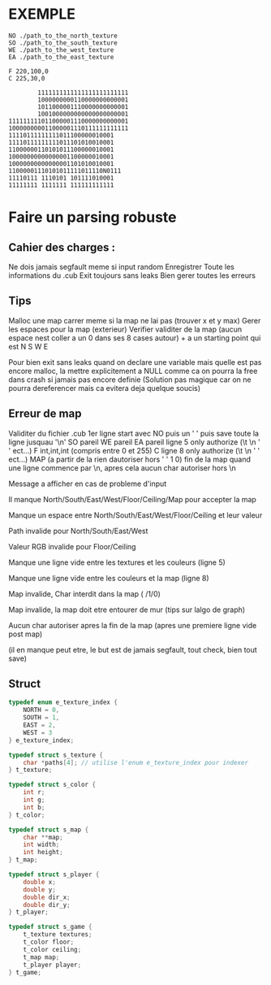 # EXEMPLE

```
NO ./path_to_the_north_texture
SO ./path_to_the_south_texture
WE ./path_to_the_west_texture
EA ./path_to_the_east_texture

F 220,100,0
C 225,30,0

        1111111111111111111111111
        1000000000110000000000001
        1011000001110000000000001
        1001000000000000000000001
111111111011000001110000000000001
100000000011000001110111111111111
11110111111111011100000010001
11110111111111011101010010001
11000000110101011100000010001
10000000000000001100000010001
10000000000000001101010010001
11000001110101011111011110N0111
11110111 1110101 101111010001
11111111 1111111 111111111111
```

# Faire un parsing robuste

## Cahier des charges :

Ne dois jamais segfault meme si input random
Enregistrer Toute les informations du .cub
Exit toujours sans leaks
Bien gerer toutes les erreurs

## Tips

Malloc une map carrer meme si la map ne lai pas (trouver x et y max)
Gerer les espaces pour la map (exterieur)
Verifier validiter de la map (aucun espace nest coller a un 0 dans ses 8 cases autour) + a un starting point qui est N S W E

Pour bien exit sans leaks quand on declare une variable mais quelle est pas encore malloc, la mettre explicitement a NULL comme ca on pourra la free dans crash si jamais pas encore definie
(Solution pas magique car on ne pourra dereferencer mais ca evitera deja quelque soucis)

## Erreur de map

Validiter du fichier .cub
1er ligne start avec NO puis un ' ' puis save toute la ligne jusquau '\n'
SO pareil
WE pareil
EA pareil
ligne 5 only authorize (\t \n ' ' ect...)
F int,int,int (compris entre 0 et 255)
C
ligne 8 only authorize (\t \n ' ' ect...)
MAP (a partir de la rien dautoriser hors ' ' 1 0)
fin de la map quand une ligne commence par \n, apres cela aucun char autoriser hors \n

Message a afficher en cas de probleme d'input

Il manque North/South/East/West/Floor/Ceiling/Map pour accepter la map

Manque un espace entre North/South/East/West/Floor/Ceiling et leur valeur

Path invalide pour North/South/East/West

Valeur RGB invalide pour Floor/Ceiling

Manque une ligne vide entre les textures et les couleurs (ligne 5)

Manque une ligne vide entre les couleurs et la map (ligne 8)

Map invalide, Char interdit dans la map ( /1/0)

Map invalide, la map doit etre entourer de mur (tips sur lalgo de graph)

Aucun char autoriser apres la fin de la map (apres une premiere ligne vide post map)

(il en manque peut etre, le but est de jamais segfault, tout check, bien tout save)

## Struct

```c
typedef enum e_texture_index {
    NORTH = 0,
    SOUTH = 1,
    EAST = 2,
    WEST = 3
} e_texture_index;

typedef struct s_texture {
    char *paths[4]; // utilise l'enum e_texture_index pour indexer
} t_texture;

typedef struct s_color {
    int r;
    int g;
    int b;
} t_color;

typedef struct s_map {
    char **map;
    int width;
    int height;
} t_map;

typedef struct s_player {
    double x;
    double y;
    double dir_x;
    double dir_y;
} t_player;

typedef struct s_game {
    t_texture textures;
    t_color floor;
    t_color ceiling;
    t_map map;
    t_player player;
} t_game;
```
